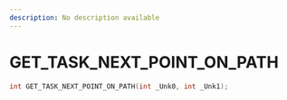 ```yaml
---
description: No description available 
---
```


# GET_TASK_NEXT_POINT_ON_PATH

```cpp
int GET_TASK_NEXT_POINT_ON_PATH(int _Unk0, int _Unk1);
```